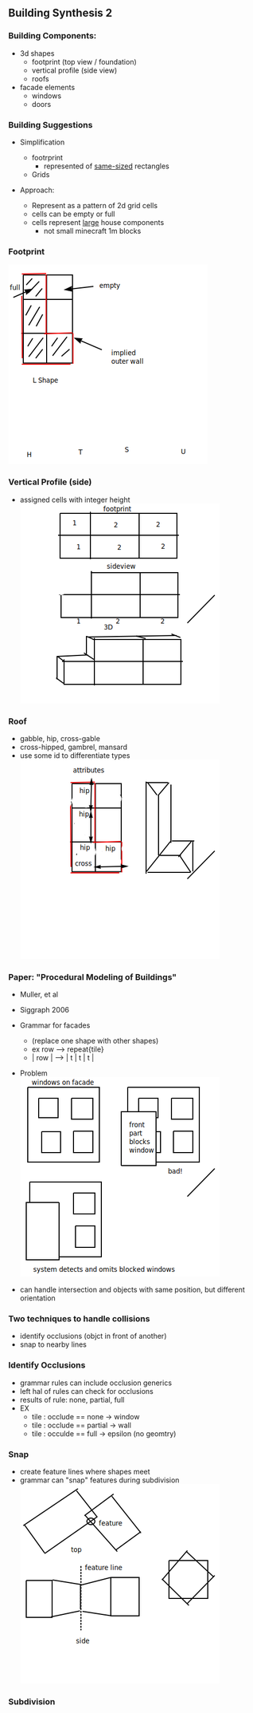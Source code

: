 ## Building Synthesis 2

### Building Components:
- 3d shapes
  - footprint (top view / foundation)
  - vertical profile (side view)
  - roofs
- facade elements
  - windows
  - doors

### Building Suggestions
- Simplification
  - footrprint
    - represented of <u>same-sized</u> rectangles
  - Grids

- Approach:
  - Represent as a pattern of 2d grid cells
  - cells can be empty or full
  - cells represent <u>large</u> house components
    - not small minecraft 1m blocks
### Footprint <br>
![img](images/buildingFootprint.png)

### Vertical Profile (side)
  - assigned cells with integer height
![img](images/buildingProfile.png)

### Roof
- gabble, hip, cross-gable
- cross-hipped, gambrel, mansard
- use some id to differentiate types
![img](images/buildingRoof.png)

### Paper: "Procedural Modeling of Buildings"
- Muller, et al
- Siggraph 2006

- Grammar for facades
  - (replace one shape with other shapes)
  - ex row --> repeat{tile}
  - | row | --> | t | t | t |

- Problem<br>
![img](images/buildingBlocked.png)

- can handle intersection and objects with same position, but different orientation

### Two techniques to handle collisions
- identify occlusions (objct in front of another)
- snap to nearby lines

### Identify Occlusions
- grammar rules can include occlusion generics
- left hal of rules can check for occlusions
- results of rule: none, partial, full
- EX
  - tile : occlude == none -> window
  - tile : occlude == partial -> wall
  - tile : occulde == full -> epsilon (no geomtry)

### Snap
- create feature lines where shapes meet
- grammar can "snap" features during subdivision
![](images/buildingSnap.png)

### Subdivision
